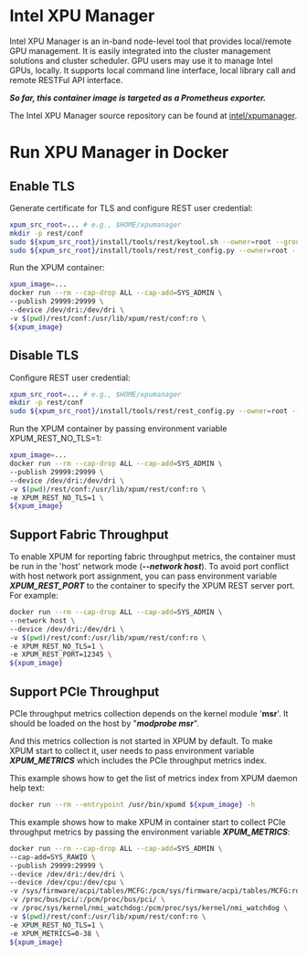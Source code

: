 # Intel XPU Manager
Intel XPU Manager is an in-band node-level tool that provides local/remote GPU management. It is easily integrated into the cluster management solutions and cluster scheduler. GPU users may use it to manage Intel GPUs, locally. 
It supports local command line interface, local library call and remote RESTFul API interface.

***So far, this container image is targeted as a Prometheus exporter.***

The Intel XPU Manager source repository can be found at [intel/xpumanager](https://github.com/intel/xpumanager/).

# Run XPU Manager in Docker

## Enable TLS
Generate certificate for TLS and configure REST user credential:
```sh
xpum_src_root=... # e.g., $HOME/xpumanager
mkdir -p rest/conf
sudo ${xpum_src_root}/install/tools/rest/keytool.sh --owner=root --group=root
sudo ${xpum_src_root}/install/tools/rest/rest_config.py --owner=root --group=root
```
Run the XPUM container:
```sh
xpum_image=...
docker run --rm --cap-drop ALL --cap-add=SYS_ADMIN \
--publish 29999:29999 \
--device /dev/dri:/dev/dri \
-v $(pwd)/rest/conf:/usr/lib/xpum/rest/conf:ro \
${xpum_image}
```

## Disable TLS
Configure REST user credential:
```sh
xpum_src_root=... # e.g., $HOME/xpumanager
mkdir -p rest/conf
sudo ${xpum_src_root}/install/tools/rest/rest_config.py --owner=root --group=root
```
Run the XPUM container by passing environment variable XPUM_REST_NO_TLS=1:
```sh
xpum_image=...
docker run --rm --cap-drop ALL --cap-add=SYS_ADMIN \
--publish 29999:29999 \
--device /dev/dri:/dev/dri \
-v $(pwd)/rest/conf:/usr/lib/xpum/rest/conf:ro \
-e XPUM_REST_NO_TLS=1 \
${xpum_image}
```

## Support Fabric Throughput
To enable XPUM for reporting fabric throughput metrics, the container must be run in the 'host' network mode (***--network host***).
To avoid port conflict with host network port assignment, you can pass environment variable ***XPUM_REST_PORT*** to the container to specify the XPUM REST server port. For example:


```sh
docker run --rm --cap-drop ALL --cap-add=SYS_ADMIN \
--network host \
--device /dev/dri:/dev/dri \
-v $(pwd)/rest/conf:/usr/lib/xpum/rest/conf:ro \
-e XPUM_REST_NO_TLS=1 \
-e XPUM_REST_PORT=12345 \
${xpum_image}
```

## Support PCIe Throughput
PCIe throughput metrics collection depends on the kernel module '**msr**'. It should be loaded on the host by "***modprobe msr***".  

And this metrics collection is not started in XPUM by default. To make XPUM start to collect it, user needs to pass environment variable ***XPUM_METRICS*** which includes the PCIe throughput metrics index.  

This example shows how to get the list of metrics index from XPUM daemon help text:
```sh
docker run --rm --entrypoint /usr/bin/xpumd ${xpum_image} -h
```
This example shows how to make XPUM in container start to collect PCIe throughput metrics by passing the environment variable ***XPUM_METRICS***:
```sh
docker run --rm --cap-drop ALL --cap-add=SYS_ADMIN \
--cap-add=SYS_RAWIO \
--publish 29999:29999 \
--device /dev/dri:/dev/dri \
--device /dev/cpu:/dev/cpu \
-v /sys/firmware/acpi/tables/MCFG:/pcm/sys/firmware/acpi/tables/MCFG:ro \
-v /proc/bus/pci/:/pcm/proc/bus/pci/ \
-v /proc/sys/kernel/nmi_watchdog:/pcm/proc/sys/kernel/nmi_watchdog \
-v $(pwd)/rest/conf:/usr/lib/xpum/rest/conf:ro \
-e XPUM_REST_NO_TLS=1 \
-e XPUM_METRICS=0-38 \
${xpum_image}
```
